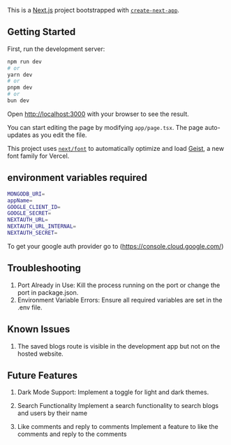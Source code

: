 This is a [Next.js](https://nextjs.org) project bootstrapped with [`create-next-app`](https://nextjs.org/docs/app/api-reference/cli/create-next-app).

## Getting Started

First, run the development server:

```bash
npm run dev
# or
yarn dev
# or
pnpm dev
# or
bun dev
```

Open [http://localhost:3000](http://localhost:3000) with your browser to see the result.

You can start editing the page by modifying `app/page.tsx`. The page auto-updates as you edit the file.

This project uses [`next/font`](https://nextjs.org/docs/app/building-your-application/optimizing/fonts) to automatically optimize and load [Geist](https://vercel.com/font), a new font family for Vercel.

## environment variables required

```bash
MONGODB_URI=
appName=
GOOGLE_CLIENT_ID=
GOOGLE_SECRET=
NEXTAUTH_URL=
NEXTAUTH_URL_INTERNAL=
NEXTAUTH_SECRET=
```
To get your google auth provider go to (https://console.cloud.google.com/)

## Troubleshooting

1. Port Already in Use: Kill the process running on the port or change the port in package.json.
2. Environment Variable Errors: Ensure all required variables are set in the .env file.

## Known Issues
1. The saved blogs route is visible in the development app but not on the hosted website.

## Future Features
1. Dark Mode Support:
Implement a toggle for light and dark themes.

2. Search Functionality
Implement a search functionality to search blogs and users by their name

3. Like comments and reply to comments
Implement a feature to like the comments and reply to the comments